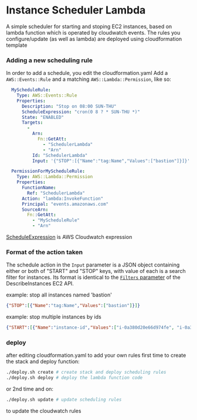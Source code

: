 # Instance Scheduler Lambda

A simple scheduler for starting and stoping EC2 instances, based on lambda function which is operated by cloudwatch events. The rules you configure/update (as well as lambda) are deployed using cloudformation template


### Adding a new scheduling rule

In order to add a schedule, you edit the cloudformation.yaml
Add a ```AWS::Events::Rule``` and a matching ```AWS::Lambda::Permission```, like so:

```yaml
  MyScheduleRule: 
    Type: AWS::Events::Rule
    Properties: 
      Description: "Stop on 08:00 SUN-THU"
      ScheduleExpression: "cron(0 8 ? * SUN-THU *)"
      State: "ENABLED"
      Targets: 
        - 
          Arn: 
            Fn::GetAtt: 
              - "SchedulerLambda"
              - "Arn"
          Id: "SchedulerLambda"
          Input: '{"STOP":[{"Name":"tag:Name","Values":["bastion"]}]}'

  PermissionForMyScheduleRule: 
    Type: AWS::Lambda::Permission
    Properties: 
      FunctionName: 
        Ref: "SchedulerLambda"
      Action: "lambda:InvokeFunction"
      Principal: "events.amazonaws.com"
      SourceArn: 
        Fn::GetAtt: 
          - "MyScheduleRule"
          - "Arn"
```

[ScheduleExpression](https://docs.aws.amazon.com/AmazonCloudWatch/latest/events/ScheduledEvents.html) is AWS Cloudwatch expression

### Format of the action taken
The schedule action in the ```Input``` parameter is a JSON object containing either or both of "START"  and "STOP" keys, with value of each is a search filter for instances. Its format is identical to the [```Filters``` parameter](https://docs.aws.amazon.com/AWSEC2/latest/APIReference/API_DescribeInstances.html) of the DescribeInstances EC2 API.

example: stop all instances named 'bastion'
```json
{"STOP":[{"Name":"tag:Name","Values":["bastion"]}]}
```

example: stop multiple instances by ids
```json
{"START":[{"Name":"instance-id","Values":["i-0a380d20e66d974fe", "i-0a3801231deadbabe"]}]}
```

### deploy

after editing cloudformation.yaml to add your own rules
first time to create the stack and deploy function:
```sh
./deploy.sh create # create stack and deploy scheduling rules
./deploy.sh deploy # deploy the lambda function code
``` 

or 2nd time and on: 
```sh
./deploy.sh update # update scheduling rules
```
to update the cloudwatch rules
